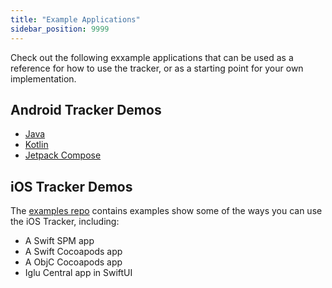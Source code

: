 ```yaml
---
title: "Example Applications"
sidebar_position: 9999
---
```


Check out the following exxample applications that can be used as a reference for how to use the tracker, or as a starting point for your own implementation.

## Android Tracker Demos

- [Java](https://github.com/snowplow/snowplow-android-tracker/tree/master/snowplow-demo-java)
- [Kotlin](https://github.com/snowplow/snowplow-android-tracker/tree/master/snowplow-demo-kotlin)
- [Jetpack Compose](https://github.com/snowplow/snowplow-android-tracker/tree/master/snowplow-demo-compose)

## iOS Tracker Demos

The [examples repo](https://github.com/snowplow-incubator/snowplow-ios-tracker-examples) contains examples show some of the ways you can use the iOS Tracker, including:

- A Swift SPM app
- A Swift Cocoapods app
- A ObjC Cocoapods app
- Iglu Central app in SwiftUI
